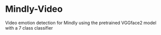 # Mindly-Video
Video emotion detection for Mindly using the pretrained VGGface2 model with a 7 class classifier
